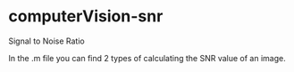 # computerVision-snr
Signal to Noise Ratio

In the .m file you can find 2 types of calculating the SNR value of an image.

